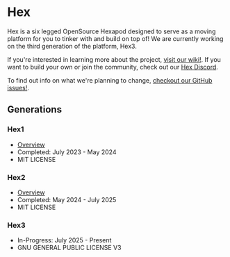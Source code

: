 # Hex

Hex is a six legged OpenSource Hexapod designed to serve as a moving platform for you to tinker with and build on top of! We are currently working on the third generation of the platform, Hex3.

If you're interested in learning more about the project, [visit our wiki!](https://github.com/ManufacturedMotion/Hexapod/wiki). If you want to build your own or join the community, check out our [Hex Discord](https://discord.gg/v3bbvRtFUr).

To find out info on what we're planning to change, [checkout our GitHub issues!](https://github.com/ManufacturedMotion/Hexapod/issues).

## Generations

### Hex1

- [Overview](https://github.com/ManufacturedMotion/Hexapod/wiki#mk1)
- Completed: July 2023 - May 2024
- MIT LICENSE

### Hex2
- [Overview](https://github.com/ManufacturedMotion/Hexapod/wiki#mk2)
- Completed: May 2024 - July 2025
- MIT LICENSE

### Hex3
- In-Progress: July 2025 - Present
- GNU GENERAL PUBLIC LICENSE V3
